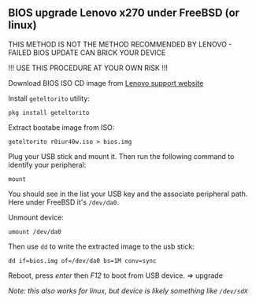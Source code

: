 ## BIOS upgrade Lenovo x270 under FreeBSD (or linux)

THIS METHOD IS NOT THE METHOD RECOMMENDED BY LENOVO - FAILED BIOS UPDATE CAN BRICK YOUR DEVICE

!!! USE THIS PROCEDURE AT YOUR OWN RISK !!!

Download BIOS ISO CD image from [Lenovo support website](https://pcsupport.lenovo.com/us/en/products/laptops-and-netbooks/thinkpad-x-series-laptops/thinkpad-x270/downloads/ds120442)

Install `geteltorito` utility:

```
pkg install geteltorito
```

Extract bootabe image from ISO:

```
geteltorito r0iur40w.iso > bios.img
```

Plug your USB stick and mount it. Then run the following command to identify your peripheral:

```
mount
```

You should see in the list your USB key and the associate peripheral path. Here under FreeBSD it's `/dev/da0`.

Unmount device:

```
umount /dev/da0
```

Then use `dd` to write the extracted image to the usb stick:

```
dd if=bios.img of=/dev/da0 bs=1M conv=sync
```

Reboot, press _enter_ then _F12_ to boot from USB device.
=> upgrade

_Note: this also works for linux, but device is likely something like `/dev/sdX`_

